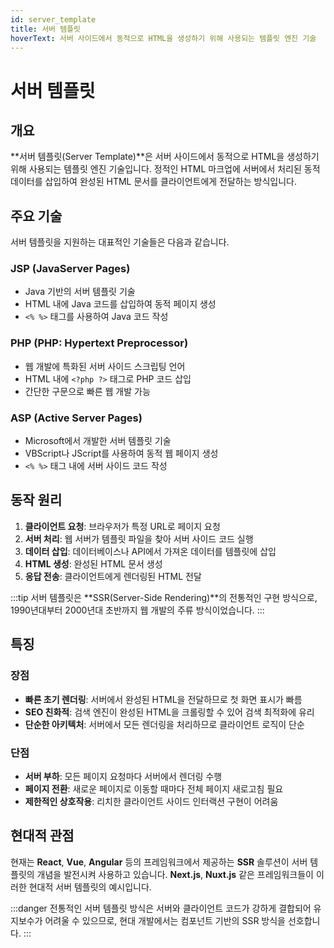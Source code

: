 ```yaml
---
id: server_template
title: 서버 템플릿
hoverText: 서버 사이드에서 동적으로 HTML을 생성하기 위해 사용되는 템플릿 엔진 기술
---
```


# 서버 템플릿

## 개요

**서버 템플릿(Server Template)**은 서버 사이드에서 동적으로 HTML을 생성하기 위해 사용되는 템플릿 엔진 기술입니다. 정적인 HTML 마크업에 서버에서 처리된 동적 데이터를 삽입하여 완성된 HTML 문서를 클라이언트에게 전달하는 방식입니다.

## 주요 기술

서버 템플릿을 지원하는 대표적인 기술들은 다음과 같습니다.

### JSP (JavaServer Pages)
- Java 기반의 서버 템플릿 기술
- HTML 내에 Java 코드를 삽입하여 동적 페이지 생성
- `<% %>` 태그를 사용하여 Java 코드 작성

### PHP (PHP: Hypertext Preprocessor)  
- 웹 개발에 특화된 서버 사이드 스크립팅 언어
- HTML 내에 `<?php ?>` 태그로 PHP 코드 삽입
- 간단한 구문으로 빠른 웹 개발 가능

### ASP (Active Server Pages)
- Microsoft에서 개발한 서버 템플릿 기술
- VBScript나 JScript를 사용하여 동적 웹 페이지 생성
- `<% %>` 태그 내에 서버 사이드 코드 작성

## 동작 원리

1. **클라이언트 요청**: 브라우저가 특정 URL로 페이지 요청
2. **서버 처리**: 웹 서버가 템플릿 파일을 찾아 서버 사이드 코드 실행
3. **데이터 삽입**: 데이터베이스나 API에서 가져온 데이터를 템플릿에 삽입
4. **HTML 생성**: 완성된 HTML 문서 생성
5. **응답 전송**: 클라이언트에게 렌더링된 HTML 전달

:::tip
서버 템플릿은 **SSR(Server-Side Rendering)**의 전통적인 구현 방식으로, 1990년대부터 2000년대 초반까지 웹 개발의 주류 방식이었습니다.
:::

## 특징

### 장점
- **빠른 초기 렌더링**: 서버에서 완성된 HTML을 전달하므로 첫 화면 표시가 빠름
- **SEO 친화적**: 검색 엔진이 완성된 HTML을 크롤링할 수 있어 검색 최적화에 유리
- **단순한 아키텍처**: 서버에서 모든 렌더링을 처리하므로 클라이언트 로직이 단순

### 단점
- **서버 부하**: 모든 페이지 요청마다 서버에서 렌더링 수행
- **페이지 전환**: 새로운 페이지로 이동할 때마다 전체 페이지 새로고침 필요
- **제한적인 상호작용**: 리치한 클라이언트 사이드 인터랙션 구현이 어려움

## 현대적 관점

현재는 **React**, **Vue**, **Angular** 등의 프레임워크에서 제공하는 **SSR** 솔루션이 서버 템플릿의 개념을 발전시켜 사용하고 있습니다. **Next.js**, **Nuxt.js** 같은 프레임워크들이 이러한 현대적 서버 템플릿의 예시입니다.

:::danger
전통적인 서버 템플릿 방식은 서버와 클라이언트 코드가 강하게 결합되어 유지보수가 어려울 수 있으므로, 현대 개발에서는 컴포넌트 기반의 SSR 방식을 선호합니다.
:::
